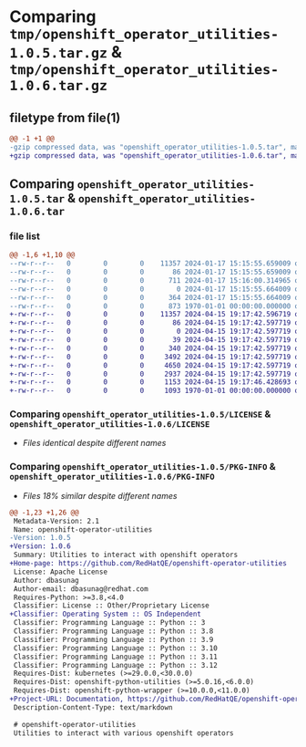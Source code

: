 # Comparing `tmp/openshift_operator_utilities-1.0.5.tar.gz` & `tmp/openshift_operator_utilities-1.0.6.tar.gz`

## filetype from file(1)

```diff
@@ -1 +1 @@
-gzip compressed data, was "openshift_operator_utilities-1.0.5.tar", max compression
+gzip compressed data, was "openshift_operator_utilities-1.0.6.tar", max compression
```

## Comparing `openshift_operator_utilities-1.0.5.tar` & `openshift_operator_utilities-1.0.6.tar`

### file list

```diff
@@ -1,6 +1,10 @@
--rw-r--r--   0        0        0    11357 2024-01-17 15:15:55.659009 openshift_operator_utilities-1.0.5/LICENSE
--rw-r--r--   0        0        0       86 2024-01-17 15:15:55.659009 openshift_operator_utilities-1.0.5/README.md
--rw-r--r--   0        0        0      711 2024-01-17 15:16:00.314965 openshift_operator_utilities-1.0.5/pyproject.toml
--rw-r--r--   0        0        0        0 2024-01-17 15:15:55.664009 openshift_operator_utilities-1.0.5/utilities/__init__.py
--rw-r--r--   0        0        0      364 2024-01-17 15:15:55.664009 openshift_operator_utilities-1.0.5/utilities/infra.py
--rw-r--r--   0        0        0      873 1970-01-01 00:00:00.000000 openshift_operator_utilities-1.0.5/PKG-INFO
+-rw-r--r--   0        0        0    11357 2024-04-15 19:17:42.596719 openshift_operator_utilities-1.0.6/LICENSE
+-rw-r--r--   0        0        0       86 2024-04-15 19:17:42.597719 openshift_operator_utilities-1.0.6/README.md
+-rw-r--r--   0        0        0        0 2024-04-15 19:17:42.597719 openshift_operator_utilities-1.0.6/operator_utilities/__init__.py
+-rw-r--r--   0        0        0       39 2024-04-15 19:17:42.597719 openshift_operator_utilities-1.0.6/operator_utilities/constants.py
+-rw-r--r--   0        0        0      340 2024-04-15 19:17:42.597719 openshift_operator_utilities-1.0.6/operator_utilities/exceptions.py
+-rw-r--r--   0        0        0     3492 2024-04-15 19:17:42.597719 openshift_operator_utilities-1.0.6/operator_utilities/hyperconverged.py
+-rw-r--r--   0        0        0     4650 2024-04-15 19:17:42.597719 openshift_operator_utilities-1.0.6/operator_utilities/infra.py
+-rw-r--r--   0        0        0     2937 2024-04-15 19:17:42.597719 openshift_operator_utilities-1.0.6/operator_utilities/olm.py
+-rw-r--r--   0        0        0     1153 2024-04-15 19:17:46.428693 openshift_operator_utilities-1.0.6/pyproject.toml
+-rw-r--r--   0        0        0     1093 1970-01-01 00:00:00.000000 openshift_operator_utilities-1.0.6/PKG-INFO
```

### Comparing `openshift_operator_utilities-1.0.5/LICENSE` & `openshift_operator_utilities-1.0.6/LICENSE`

 * *Files identical despite different names*

### Comparing `openshift_operator_utilities-1.0.5/PKG-INFO` & `openshift_operator_utilities-1.0.6/PKG-INFO`

 * *Files 18% similar despite different names*

```diff
@@ -1,23 +1,26 @@
 Metadata-Version: 2.1
 Name: openshift-operator-utilities
-Version: 1.0.5
+Version: 1.0.6
 Summary: Utilities to interact with openshift operators
+Home-page: https://github.com/RedHatQE/openshift-operator-utilities
 License: Apache License
 Author: dbasunag
 Author-email: dbasunag@redhat.com
 Requires-Python: >=3.8,<4.0
 Classifier: License :: Other/Proprietary License
+Classifier: Operating System :: OS Independent
 Classifier: Programming Language :: Python :: 3
 Classifier: Programming Language :: Python :: 3.8
 Classifier: Programming Language :: Python :: 3.9
 Classifier: Programming Language :: Python :: 3.10
 Classifier: Programming Language :: Python :: 3.11
 Classifier: Programming Language :: Python :: 3.12
 Requires-Dist: kubernetes (>=29.0.0,<30.0.0)
 Requires-Dist: openshift-python-utilities (>=5.0.16,<6.0.0)
 Requires-Dist: openshift-python-wrapper (>=10.0.0,<11.0.0)
+Project-URL: Documentation, https://github.com/RedHatQE/openshift-operator-utilities/blob/main/README.md
 Description-Content-Type: text/markdown
 
 # openshift-operator-utilities
 Utilities to interact with various openshift operators
```

